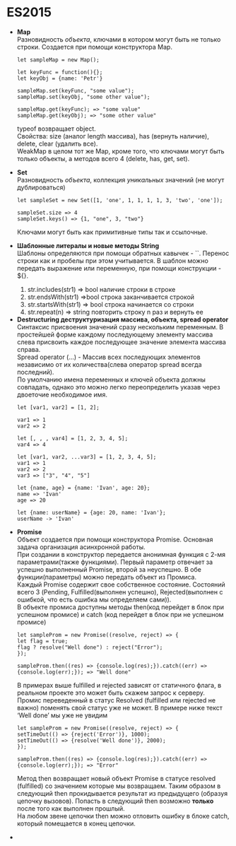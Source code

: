 <h1>
ES2015
</h1>

<ul>
<li>
<strong>Map</strong>
<br/>

<div>
Разновидность <em>объекта</em>, ключами в котором могут быть не только строки. Создается при помощи конструктора Map.

```
let sampleMap = new Map();

let keyFunc = function(){};
let keyObj = {name: 'Petr'}

sampleMap.set(keyFunc, "some value");
sampleMap.set(keyObj, "some other value");

sampleMap.get(keyFunc); => "some value"
sampleMap.get(keyObj); => "some other value"
```
typeof возвращает object.
<br/>
Свойства: size (аналог length массива), has (вернуть наличие), delete, clear (удалить все).
<br/>
WeakMap в целом тот же Map, кроме того, что ключами могут быть только объекты, a методов всего 4 (delete, has, get, set).
</div>
</li>

<li>
<strong>Set</strong>
<br/>

<div>
Разновидность <em>объекта</em>, коллекция <em>уникальных</em> значений (не могут дублироваться)

```
let sampleSet = new Set([1, 'one', 1, 1, 1, 1, 3, 'two', 'one']);

sampleSet.size => 4
sampleSet.keys() => {1, "one", 3, "two"}
```
Ключами могут быть как примитивные типы так и ссылочные.
</div>
</li>

<li>
<strong>Шаблонные литералы и новые методы String</strong>
<br/>

<div>
Шаблоны определяются при помощи обратных кавычек - ``. Перенос строки как и пробелы при этом учитывается.
В шаблон можно передать выражение или переменную, при помощи конструкции - ${}.
<br/>
<ol>
<li>
str.includes(str1) => bool наличие строки в строке
</li>
<li>
str.endsWith(str1) =>bool строка заканчивается строкой
</li>
<li>
str.startsWith(str1) => bool строка начинается со строки
</li>
<li>
str.repeat(n) => string повторить строку n раз и вернуть ее
</li>
</ol>
</div>
</li>

<li>
<strong>Destructuring деструктуризация массива, объекта, spread operator</strong>
<br/>

<div>
Синтаксис присвоения значений сразу нескольким переменным.
В простейшей форме каждому последующему элементу массива слева присвоить каждое последующее значение элемента массива справа.
<br/>
Spread operator (...) - Массив всех последующих элементов независимо от их количества(слева оператор spread всегда последний).
<br/>
По умолчанию имена переменных и ключей объекта должны совпадать,
однако это можно легко переопределить указав через двоеточие необходимое имя.

```
let [var1, var2] = [1, 2];

var1 => 1
var2 => 2

let [, , , var4] = [1, 2, 3, 4, 5];
var4 => 4

let [var1, var2, ...var3] = [1, 2, 3, 4, 5];
var1 => 1
var2 => 2
var3 => ["3", "4", "5"]

let {name, age} = {name: 'Ivan', age: 20};
name => 'Ivan'
age => 20

let {name: userName} = {age: 20, name: 'Ivan'};
userName -> 'Ivan'
```
</div>
</li>

<li>
<strong>Promise</strong>
<br/>

<div>
Объект создается при помощи конструктора Promise. Основная задача организация асинхронной работы.
<br/>
При создании в конструктор передается анонимная функция с 2-мя параметрами(также функциями).
Первый параметр отвечает за успешно выполненный Promise, второй за неуспешно. В обе функции(параметры) можно передать объект из Промиса.
<br/>
Каждый Promise содержит свое собственное состояние.
Состояний всего 3 (Pending, Fulfilled(выполнен успешно), Rejected(выполнен с ошибкой, что есть ошибка мы определяем сами)).
<br/>
В объекте промиса доступны методы then(код перейдет в блок при успешном промисе) и catch (код перейдет в блок при не успешном промисе)

```
let sampleProm = new Promise((resolve, reject) => {
let flag = true;
flag ? resolve("Well done") : reject("Error");
});

sampleProm.then((res) => {console.log(res);}).catch((err) => {console.log(err);}); => "Well done"

```
В примерах выше fulfilled и rejected зависят от статичного флага, в реальном проекте это может быть скажем запрос к серверу.
<br/>
Промис переведенный в статус Resolved (fulfilled или rejected не важно) поменять свой статус уже не может. В примере ниже текст ‘Well done’ мы уже не увидим

```
let sampleProm = new Promise((resolve, reject) => {
setTimeOut(() => {reject('Error')}, 1000);
setTimeOut(() => {resolve('Well done')}, 2000);
});

sampleProm.then((res) => {console.log(res);}).catch((err) => {console.log(err);}); => "Error"
```

Метод then возвращает новый объект Promise в статусе resolved (fulfilled) со значением которые мы возвращаем.
Таким образом в следующий then прокидывается результат из предыдущего (образуя цепочку вызовов).
Попасть в следующий then возможно <strong>только</strong> после того как выполнен прошлый.
<br/>
На любом звене цепочки then можно отловить ошибку в блоке catch, который помещается в конец цепочки.
</div>
</li>

<li>
<strong></strong>
<br/>

<div>
</div>
</li>

</ul>